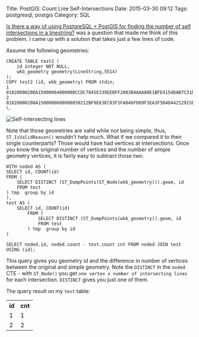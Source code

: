 Title: PostGIS: Count Line Self-Intersections
Date: 2015-03-30 09:12
Tags: postgresql, postgis
Category: SQL

[Is there a way of using PostgreSQL + PostGIS for finding the number of self intersections in a linestring?](https://gis.stackexchange.com/questions/107927/counting-self-intersections-of-linestring-using-postgis/140674#140674) was a question that made me think of this problem. I came up with a solution that takes just a few lines of code.

Assume the following geometries:

    CREATE TABLE test2 (
        id integer NOT NULL,
        wkb_geometry geometry(LineString,5514)
    );
    COPY test2 (id, wkb_geometry) FROM stdin;
    1   01020000208A15000004000000CCDC7845E339EEBFF2003B4A8A08E1BFE4154DAB7C31DCBF24C2042773E3E53F2287BA2CC591E43F604749BFE3B2E2BF2AE9770A11B8F0BF9C91435D56C0C63F
    2   01020000208A1500000600000050212BF9E63EC03F1FA046FD69F1EA3F504D44212915EA3F74A99EDF44E3F33F2CE2805DFAB1F33F805D24B1B189DC3F9834DE5938C1F53FB56F1FBF8AAFEC3F24D0C85B4666EA3FF311B0D8D75BE93F306EAA073894D23FA841B27E3404F33F
    \.

<img data-echo="/posts/assets/postgis-count-line-self-intersections/lines.png" title="Self-intersecting lines" class="img-responsive centered">

Note that those geometries are valid while not being simple, thus, `ST_IsValidReason()` wouldn't help much. What if we compared it to their single counterparts? Those would have had vertices at intersections. Once you know the original number of vertices and the number of simple geometry vertices, it is fairly easy to subtract those two.

    WITH noded AS (
    SELECT id, COUNT(id)
    FROM (
        SELECT DISTINCT (ST_DumpPoints(ST_Node(wkb_geometry))).geom, id
        FROM test
    ) tmp  group by id
    ),
    test AS (
        SELECT id, COUNT(id)
            FROM (
                SELECT DISTINCT (ST_DumpPoints(wkb_geometry)).geom, id
                FROM test
            ) tmp  group by id
    )

    SELECT noded.id, noded.count - test.count cnt FROM noded JOIN test USING (id);

This query gives you geometry id and the difference in number of vertices between the original and simple geometry. Note the `DISTINCT` in the `noded` CTE - with `ST_Node()` you get `one vertex x number of intersecting lines` for each intersection. `DISTINCT` gives you just one of them.

The query result on my `test` table:
<table>
    <tr>
        <th>id</th>
        <th>cnt</th>
    </tr>
    <tr>
        <td>1</td>
        <td>1</td>
    </tr>
    <tr>
        <td>2</td>
        <td>2</td>
    </tr>
</table>
